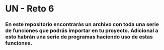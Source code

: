 # UN - Reto 6
### En este repositorio encontrarás un archivo con toda una serie de funciones que podrás importar en tu proyecto. Adicional a esto habrán una serie de programas haciendo uso de estas funciones.
